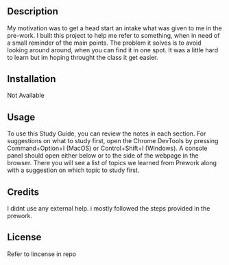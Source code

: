 # <Pre-Work Study guide Webpage>

## Description

My motivation was to get a head start an intake what was given to me in the pre-work. I built this project to help me refer to something, when in need of a small reminder of the main points. The problem it solves is to avoid looking around around, when you can find it in one spot. It was a little hard to learn but im hoping throught the class it get easier. 

## Installation

Not Available

## Usage

To use this Study Guide, you can review the notes in each section. For suggestions on what to study first, open the Chrome DevTools by
pressing Command+Option+I (MacOS) or Control+Shift+I (Windows). A console panel should open either below or to the side of the
webpage in the browser. There you will see a list of topics we learned from Prework along with a suggestion on which topic to study first.

## Credits
I didnt use any external help. i mostly followed the steps provided in the prework. 
## License
Refer to lincense in repo
